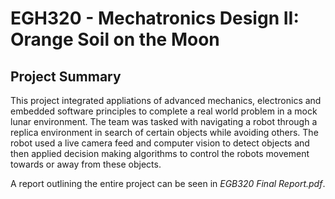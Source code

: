 # EGH320 - Mechatronics Design II: Orange Soil on the Moon
## Project Summary
This project integrated appliations of advanced mechanics, electronics and embedded software principles to complete a real world problem in a mock lunar environment.
The team was tasked with navigating a robot through a replica environment in search of certain objects while avoiding others.
The robot used a live camera feed and computer vision to detect objects and then applied decision making algorithms to control the robots movement towards or away from these objects.

A report outlining the entire project can be seen in _EGB320 Final Report.pdf_.

